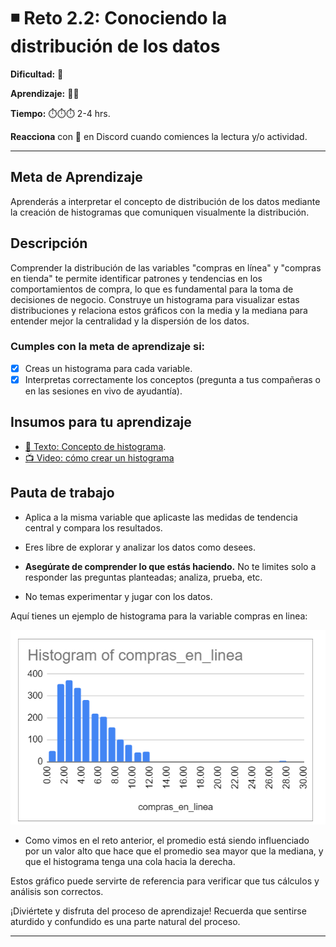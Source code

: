 # ◾ Reto 2.2: Conociendo la distribución de los datos

**Dificultad:** 🌻

**Aprendizaje:** 🍯🍯

**Tiempo:** ⏱️️⏱️️⏱️️ 2-4 hrs.

**Reacciona** con 👀 en Discord cuando comiences la lectura y/o actividad.

---

## Meta de Aprendizaje

Aprenderás a interpretar el concepto de distribución de los datos mediante la creación de histogramas que comuniquen visualmente la distribución.

## Descripción

Comprender la distribución de las variables "compras en línea" y "compras en tienda" te permite identificar patrones y tendencias en los comportamientos de compra, lo que es fundamental para la toma de decisiones de negocio. Construye un histograma para visualizar estas distribuciones y relaciona estos gráficos con la media y la mediana para entender mejor la centralidad y la dispersión de los datos. 

### Cumples con la meta de aprendizaje si:

- [x] Creas un histograma para cada variable.
- [x] Interpretas correctamente los conceptos (pregunta a tus compañeras o en las sesiones en vivo de ayudantía).

## Insumos para tu aprendizaje

- [📄 Texto: Concepto de histograma](https://docs.google.com/document/d/1-0USmtgZ1-mBw6G_E8OIoCkdvfjFDAeMJf28_gtNF9U/edit?usp=sharing).
- [📺 Video: cómo crear un histograma](https://www.youtube.com/watch?v=3fD_nqhQILA) 

## Pauta de trabajo

- Aplica a la misma variable que aplicaste las medidas de tendencia central y compara los resultados.

- Eres libre de explorar y analizar los datos como desees.

- **Asegúrate de comprender lo que estás haciendo.** No te limites solo a responder las preguntas planteadas; analiza, prueba, etc.

- No temas experimentar y jugar con los datos.

Aquí tienes un ejemplo de histograma para la variable compras en linea:

![image](https://raw.githubusercontent.com/Laboratoria/digitaljumpstart-curriculum/main/DAT/00_assets/350083365-6d1a39a3-307b-4744-b95c-26afbf350f2d.png)

- Como vimos en el reto anterior, el promedio está siendo influenciado por un valor alto que hace que el promedio sea mayor que la mediana, y que el histograma tenga una cola hacia la derecha.

Estos gráfico puede servirte de referencia para verificar que tus cálculos y análisis son correctos.

¡Diviértete y disfruta del proceso de aprendizaje! Recuerda que sentirse aturdido y confundido es una parte natural del proceso.

---
